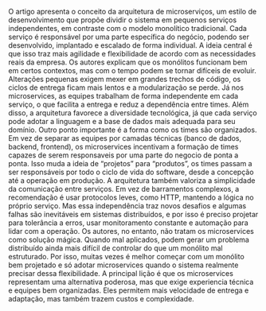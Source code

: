 O artigo apresenta o conceito da arquitetura de microserviços, um estilo de desenvolvimento que propõe dividir o sistema em pequenos serviços independentes, em contraste com o modelo monolítico tradicional. Cada serviço é responsável por uma parte específica do negócio, podendo ser desenvolvido, implantado e escalado de forma individual. A ideia central é que isso traz mais agilidade e flexibilidade de acordo com as necessidades reais da empresa.
Os autores explicam que os monólitos funcionam bem em certos contextos, mas com o tempo podem se tornar difíceis de evoluir. Alterações pequenas exigem mexer em grandes trechos de código, os ciclos de entrega ficam mais lentos e a modularização se perde. Já nos microservices, as equipes trabalham de forma independente em cada serviço, o que facilita a entrega e reduz a dependência entre times. Além disso, a arquitetura favorece a diversidade tecnológica, já que cada serviço pode adotar a linguagem e a base de dados mais adequada para seu domínio.
Outro ponto importante é a forma como os times são organizados. Em vez de separar as equipes por camadas técnicas (banco de dados, backend, frontend), os microservices incentivam a formação de times capazes de serem responsaveis por uma parte do negocio de ponta a ponta. Isso muda a ideia de “projetos” para “produtos”, os times passam a ser responsáveis por todo o ciclo de vida do software, desde a concepção até a operação em produção.
A arquitetura também valoriza a simplicidade da comunicação entre serviços. Em vez de barramentos complexos, a recomendação é usar protocolos leves, como HTTP, mantendo a lógica no próprio serviço. Mas essa independência traz novos desafios e algumas falhas são inevitáveis em sistemas distribuídos, e por isso é preciso projetar para tolerância a erros, usar monitoramento constante e automação para lidar com a operação.
Os autores, no entanto, não tratam os microservices como solução mágica. Quando mal aplicados, podem gerar um problema distribuído ainda mais difícil de controlar do que um monólito mal estruturado. Por isso, muitas vezes é melhor começar com um monólito bem projetado e só adotar microservices quando o sistema realmente precisar dessa flexibilidade.
A principal lição é que os microservices representam uma alternativa poderosa, mas que exige experiencia técnica e equipes bem organizadas. Eles permitem mais velocidade de entrega e adaptação, mas também trazem custos e complexidade.